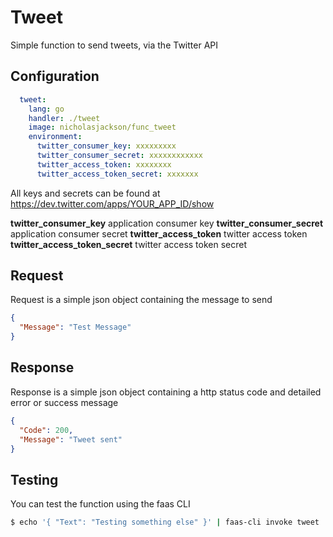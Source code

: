 # Tweet
Simple function to send tweets, via the Twitter API

## Configuration

```yaml
  tweet:
    lang: go
    handler: ./tweet
    image: nicholasjackson/func_tweet
    environment:
      twitter_consumer_key: xxxxxxxxx
      twitter_consumer_secret: xxxxxxxxxxxx
      twitter_access_token: xxxxxxxx
      twitter_access_token_secret: xxxxxxx

```
All keys and secrets can be found at https://dev.twitter.com/apps/YOUR_APP_ID/show

**twitter_consumer_key** application consumer key
**twitter_consumer_secret** application consumer secret
**twitter_access_token** twitter access token
**twitter_access_token_secret** twitter access token secret

## Request
Request is a simple json object containing the message to send
```json
{
  "Message": "Test Message"
}
```

## Response
Response is a simple json object containing a http status code and detailed error or success message
```json
{
  "Code": 200,
  "Message": "Tweet sent"
}
```

## Testing
You can test the function using the faas CLI

```bash
$ echo '{ "Text": "Testing something else" }' | faas-cli invoke tweet
```
